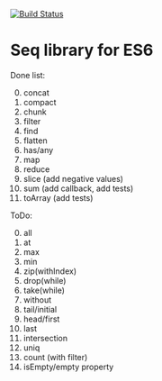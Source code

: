 [![Build Status](https://travis-ci.org/krikus/es6seq.svg?branch=master)](https://travis-ci.org/krikus/es6seq)

# Seq library for ES6

Done list:

0. concat
0. compact
0. chunk
0. filter
0. find
0. flatten
0. has/any
0. map
0. reduce
0. slice (add negative values)
0. sum (add callback, add tests)
0. toArray (add tests)

ToDo:


0. all
0. at
0. max
0. min
0. zip(withIndex)
0. drop(while)
0. take(while)
0. without
0. tail/initial
0. head/first
0. last
0. intersection
0. uniq
0. count (with filter)
0. isEmpty/empty property
